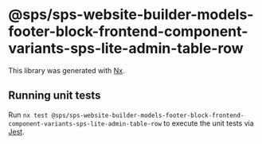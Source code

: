 # @sps/sps-website-builder-models-footer-block-frontend-component-variants-sps-lite-admin-table-row

This library was generated with [Nx](https://nx.dev).

## Running unit tests

Run `nx test @sps/sps-website-builder-models-footer-block-frontend-component-variants-sps-lite-admin-table-row` to execute the unit tests via [Jest](https://jestjs.io).
